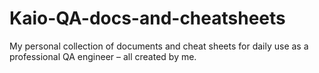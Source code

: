 # Kaio-QA-docs-and-cheatsheets
My personal collection of documents and cheat sheets for daily use as a professional QA engineer – all created by me.
